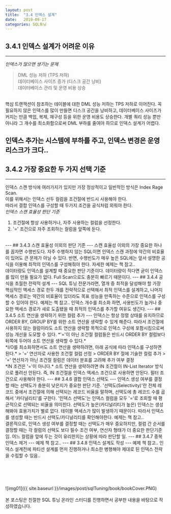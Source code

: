 ```yaml
---
layout: post
title:  "3.4 인덱스 설계"
date:   2019-09-17
categories: SQL튜닝
---  
```

## 3.4.1 인덱스 설계가 어려운 이유
---  
*인덱스가 많으면 생기는 문제*  

> DML 성능 저하 (TPS 저하)  
> 데이터베이스 사이즈 증가 (디스크 공간 낭비)  
> 데이터베이스 관리 및 운영 비용 상승  

<br>
핵심 트랜잭션이 참조하는 테이블에 대한 DML 성능 저하는 TPS 저하로 이어진다.  
꼭 필요하지 않은 인덱스를 많이 만들면 디스크 공간을 낭비하고,  
데이터베이스 사이즈가 커지는 만큼 백업, 복제, 재구성 등을 위한 운영 비용도 상승한다.  
개별 쿼리 성능 뿐만 아니라 그 개수를 최소화함으로써 DML 부하를 줄여야 하므로 인덱스 설계가 어렵다.  
  
인덱스 추가는 시스템에 부하를 주고, 인덱스 변경은 운영 리스크가 크다..  
---  
## 3.4.2 가장 중요한 두 가지 선택 기준
--- 
인덱스 스캔 방식에 여러가지가 있지만 가장 정상적이고 일반적인 방식은 Index Rage Scan.  
이를 위해서는 인덱스 선두 컬럼을 조건절에 반드시 사용해야 한다.  
따라서 결합 인덱스를 구성할 때 두가지 조건을 공식처럼 외워야 한다.  
*인덱스 스캔 효율성 판단 기준*  
1. 조건절에 항상 사용하거나, 자주 사용하는 컬럼을 선정한다.  
2. '=' 조건으로 자주 조회하는 컬럼을 앞쪽에 둔다.  
<br>
---  
## 3.4.3 스캔 효율성 이외의 판단 기준
---  
스캔 효율성 이외의 가장 중요한 하나를 꼽자면 수행빈도다.  
자주 수행하지 않는 SQL이면 인덱스 스캔 과정에 약간의 비효율이 있어도 큰 문제가 아닐 수 있다.  
반면, 수행빈도가 매우 높은 SQL에는 앞서 설명한 공식을 이용해 최적의 인덱스를 구성해줘야 한다.  
자세한 예제는 책 참고..
<br>
데이터량도 인덱스를 설계할 때 중요한 판단 기준이다.  
데이터량이 적다면 굳이 인덱스를 많이 만들 필요가 없다. Full Scan으로도 충분히 빠르기 때문이다.  
---  
## 3.4.4 공식을 초월한 전략적 설계
---  
SQL 튜닝 전문가라면, 열개 중 최적을 달성해야 할 가장 핵심적인 액세스 경로 한두 개를 전략적으로 선택해서 최적 인덱스를 설계하고, 나머지 액세스 경로는 약간의 비효율이 있더라도 목표 성능을 만족하는 수준으로 인덱스를 구성할 수 있어야 한다.  
예제는 책 참고..  
인덱스 개수를 최소화 하면, 사용빈도가 높거나 중요한 액세스 경로가 새로 도출됐을 때 최적의 인덱스를 추가할 여유도 생긴다.
---  
## 3.4.5 소트 연산을 생략하기 위한 컬럼 추가
---  
인덱스는 항상 정렬 상태를 유지하므로 ORDER BY, GROUP BY를 위한 소트 연산을 생략할 수 있게 해준다.  
따라서 조건절에 사용하지 않는 컬럼이라도 소트 연산을 생략할 목적으로 인덱스 구성에 포함시킴으로써 성능 개선을 도모할 수 있다.  
*'='이 아닌 조건절 컬럼들은 반드시 ORDER BY 컬럼보다 뒤쪽에 두어야 소트 연산을 생략할 수 있다.*  
<br>
*I/O를 최소화하면서도 소트 연산을 생략하려면, 아래 공식에 따라 인덱스를 구성하면 된다.*
> '=' 연산자로 사용한 조건절 컬럼 선정  
> ORDER BY 절에 기술한 컬럼 추가  
> '=' 연산자가 아닌 조건절 컬럼은 데이터 분포를 고려해 추가 여부 결정  
<br>
*IN 조건은 '='이 아니다.*  
소트 연산을 생략하려면 IN 조건절이 IN-List Iterator 방식으로 풀려선 안된다. 즉, IN 조건절을 인덱스 액세스 조건으로 사용하면 안된다. 필터 조건으로 사용해야 한다.  
---  
## 3.4.6 결합 인덱스 선택도
---  
인덱스 생성 여부를 결정할 때는 선택도가 충분히 낮은지가 중요한 판단 기준.  
'선택도(Selectivity)'란 전체 레코드 중에서 조건절에 의해 선택되는 레코드 비율을 말하며, 선택도에 총 레코드 수를 곱해서 '카디널리티'를 구한다. '인덱스 선택도'는 인덱스 컬럼을 모두 '='로 조회할 때 평균적으로 선택되는 비율을 의미힌다.  
선택도가 높은(카디널리티가 높은) 인덱스는 생성해봐야 효용가치가 별로 없다. 테이블 액세스가 많이 발생하기 때문이다. 따라서 인덱스를 생성할 때는 반드시 선택도/카디널리티를 확인해야한다.  
예제는 책 참고..  
<br>
결론적으로, 인덱스 생성 여부를 결정할 때는 선택도가 매우 중요하지만, 컬럼 간 순서를 결정할 때는 각 컬럼의 선택도 보다 필수 조건 여부, 연산자 형태가 더 중요한 판단기준임.  
어느 컬럼을 앞에 두는 것이 유리한지는 상황에 따라 판단할 일.  
---  
## 3.4.7 중복 인덱스 제거
---  
예제 책 참고.. 
---  
## 3.4.8 인덱스 설계도 작성
---  
예제 책 참고..
인덱스 설계전에 파티션 설계를 먼저 진행하거나 최소한 병행해야 제대로 된 인덱스 전략을 수립할 수 있음..  
<br>
<br>
<br>
<br>
<br>
<br>
![img01]({{ site.baseurl }}/images/post/sqlTuning/book/bookCover.PNG)<br>
<br>
본 포스팅은 친절한 SQL 튜닝 온라인 스터디를 진행하면서 공부한 내용을 바탕으로 작성하였습니다.<br>
<br>
<br>
<br>